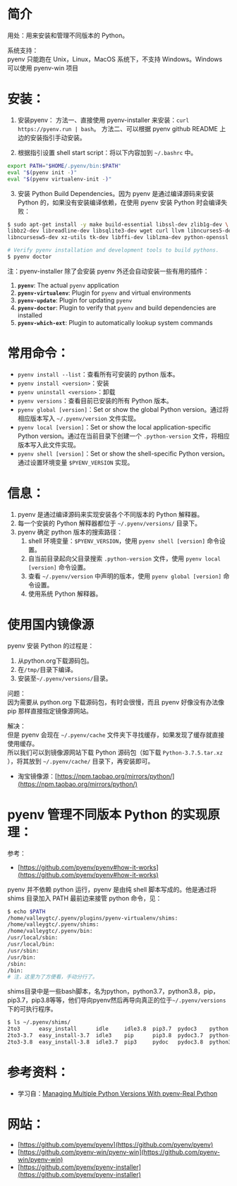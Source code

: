 # 简介
用处：用来安装和管理不同版本的 Python。

系统支持：<br>
pyenv 只能跑在 Unix，Linux，MacOS 系统下，不支持 Windows。Windows 可以使用 pyenv-win 项目


# 安装：
1. 安装pyenv：
方法一、直接使用 pyenv-installer 来安装：`curl https://pyenv.run | bash`。
方法二、可以根据 pyenv github README 上边的安装指引手动安装。

2. 根据指引设置 shell start script：将以下内容加到 `~/.bashrc` 中。

```bash
export PATH="$HOME/.pyenv/bin:$PATH"
eval "$(pyenv init -)"
eval "$(pyenv virtualenv-init -)"
```

3. 安装 Python Build Dependencies。因为 pyenv 是通过编译源码来安装 Python 的，如果没有安装编译依赖，在使用 pyenv 安装 Python 时会编译失败：

```bash
$ sudo apt-get install -y make build-essential libssl-dev zlib1g-dev \
libbz2-dev libreadline-dev libsqlite3-dev wget curl llvm libncurses5-dev \
libncursesw5-dev xz-utils tk-dev libffi-dev liblzma-dev python-openssl

# Verify pyenv installation and development tools to build pythons.
$ pyenv doctor
```

注：pyenv-installer 除了会安装 pyenv 外还会自动安装一些有用的插件：
1. **`pyenv`**: The actual `pyenv` application
2. **`pyenv-virtualenv`**: Plugin for `pyenv` and virtual environments
3. **`pyenv-update`**: Plugin for updating `pyenv`
4. **`pyenv-doctor`**: Plugin to verify that `pyenv` and build dependencies are installed
5. **`pyenv-which-ext`**: Plugin to automatically lookup system commands


# 常用命令：
- `pyenv install --list`：查看所有可安装的 python 版本。
- `pyenv install <version>`：安装
- `pyenv uninstall <version>`：卸载
- `pyenv versions`：查看目前已安装的所有 Python 版本。
- `pyenv global [version]`：Set or show the global Python version。通过将相应版本写入 `~/.pyenv/version` 文件实现。
- `pyenv local [version]`：Set or show the local application-specific Python version。通过在当前目录下创建一个 `.python-version` 文件，将相应版本写入此文件实现。
- `pyenv shell [version]`：Set or show the shell-specific Python version。通过设置环境变量 `$PYENV_VERSION` 实现。


# 信息：
1. pyenv 是通过编译源码来实现安装各个不同版本的 Python 解释器。
2. 每一个安装的 Python 解释器都位于 `~/.pyenv/versions/` 目录下。
3. pyenv 确定 python 版本的搜索路径：
    1. shell 环境变量：`$PYENV_VERSION`，使用 `pyenv shell [version]` 命令设置。
    2. 自当前目录起向父目录搜索 `.python-version` 文件，使用 `pyenv local [version]` 命令设置。
    3. 查看 `~/.pyenv/version` 中声明的版本，使用 `pyenv global [version]` 命令设置。
    4. 使用系统 Python 解释器。


# 使用国内镜像源
pyenv 安装 Python 的过程是：
1. 从python.org下载源码包。
2. 在`/tmp/`目录下编译。
3. 安装至`~/.pyenv/versions/`目录。

问题：<br>
因为需要从 python.org 下载源码包，有时会很慢，而且 pyenv 好像没有办法像 pip 那样直接指定镜像源网站。

解决：<br>
但是 pyenv 会现在 `~/.pyenv/cache` 文件夹下寻找缓存，如果发现了缓存就直接使用缓存。<br>
所以我们可以到镜像源网站下载 Python 源码包（如下载 `Python-3.7.5.tar.xz` ），将其放到 `~/.pyenv/cache/` 目录下，再安装即可。

- 淘宝镜像源：[https://npm.taobao.org/mirrors/python/](https://npm.taobao.org/mirrors/python/)


# pyenv 管理不同版本 Python 的实现原理：
参考：
- [https://github.com/pyenv/pyenv#how-it-works](https://github.com/pyenv/pyenv#how-it-works)

pyenv 并不依赖 python 运行，pyenv 是由纯 shell 脚本写成的。他是通过将 shims 目录加入 PATH 最前边来接管 python 命令，见：
```bash
$ echo $PATH
/home/valleygtc/.pyenv/plugins/pyenv-virtualenv/shims:
/home/valleygtc/.pyenv/shims:
/home/valleygtc/.pyenv/bin:
/usr/local/sbin:
/usr/local/bin:
/usr/sbin:
/usr/bin:
/sbin:
/bin:
# 注，这里为了方便看，手动分行了。
```

shims目录中是一些bash脚本，名为python，python3.7，python3.8，pip，pip3.7，pip3.8等等，他们导向pyenv然后再导向真正的位于`~/.pyenv/versions`下的可执行程序。
```bash
$ ls ~/.pyenv/shims/
2to3      easy_install      idle     idle3.8  pip3.7  pydoc3    python         python3-config    python3.7-gdb.py   python3.8         pyvenv
2to3-3.7  easy_install-3.7  idle3    pip      pip3.8  pydoc3.7  python-config  python3.7         python3.7m         python3.8-config  pyvenv-3.7
2to3-3.8  easy_install-3.8  idle3.7  pip3     pydoc   pydoc3.8  python3        python3.7-config  python3.7m-config  python3.8-gdb.py
```


# 参考资料：
- 学习自：[Managing Multiple Python Versions With pyenv-Real Python](https://realpython.com/intro-to-pyenv/)

# 网站：
- [https://github.com/pyenv/pyenv](https://github.com/pyenv/pyenv)
- [https://github.com/pyenv-win/pyenv-win](https://github.com/pyenv-win/pyenv-win)
- [https://github.com/pyenv/pyenv-installer](https://github.com/pyenv/pyenv-installer)
